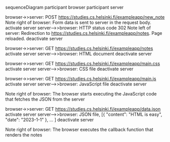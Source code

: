 sequenceDiagram
participant browser
participant server

browser->>server: POST https://studies.cs.helsinki.fi/exampleapp/new_note
Note right of browser: Form data is sent to server in the request body.
activate server
server-->>browser: HTTP status code 302
Note left of server: Redirection to https://studies.cs.helsinki.fi/exampleapp/notes. Page reloaded.
deactivate server


browser->>server: GET https://studies.cs.helsinki.fi/exampleapp/notes
activate server
server-->>browser: HTML document
deactivate server

browser->>server: GET https://studies.cs.helsinki.fi/exampleapp/main.css
activate server
server-->>browser: CSS file
deactivate server

browser->>server: GET https://studies.cs.helsinki.fi/exampleapp/main.js
activate server
server-->>browser: JavaScript file
deactivate server

Note right of browser: The browser starts executing the JavaScript code that fetches the JSON from the server

browser->>server: GET https://studies.cs.helsinki.fi/exampleapp/data.json
activate server
server-->>browser: JSON file, [{ "content": "HTML is easy", "date": "2023-1-1" }, ... ]
deactivate server

Note right of browser: The browser executes the callback function that renders the notes 

